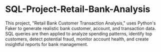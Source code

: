 # SQL-Project-Retail-Bank-Analysis
This project, "Retail Bank Customer Transaction Analysis," uses Python's Faker to generate realistic bank customer, account, and transaction data. SQL queries are then applied to analyze spending patterns, identify top customers, detect potential fraud, monitor account health, and create insightful reports for bank management.
